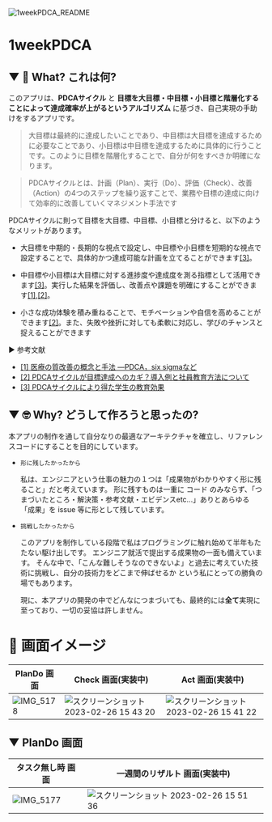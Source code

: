 ![1weekPDCA_README](https://user-images.githubusercontent.com/111550856/221393945-ee5fa6cd-49a5-4266-9a74-5842946ea1d3.png)



# 1weekPDCA
## ▼ 🤔 What? これは何?

このアプリは、**PDCAサイクル** と **目標を大目標・中目標・小目標と階層化することによって達成確率が上がるというアルゴリズム** に基づき、自己実現の手助けをするアプリです。

> 大目標は最終的に達成したいことであり、中目標は大目標を達成するために必要なことであり、小目標は中目標を達成するために具体的に行うことです。このように目標を階層化することで、自分が何をすべきか明確になります。

> PDCAサイクルとは、計画（Plan）、実行（Do）、評価（Check）、改善（Action）の4つのステップを繰り返すことで、業務や目標の達成に向けて効率的に改善していくマネジメント手法です


PDCAサイクルに則って目標を大目標、中目標、小目標と分けると、以下のようなメリットがあります。

- 大目標を中期的・長期的な視点で設定し、中目標や小目標を短期的な視点で設定することで、具体的かつ達成可能な計画を立てることができます[[3]](https://ic.repo.nii.ac.jp/?action=repository_action_common_download&item_id=351&item_no=1&attribute_id=22&file_no=1)。


- 中目標や小目標は大目標に対する進捗度や達成度を測る指標として活用できます[[3]](https://ic.repo.nii.ac.jp/?action=repository_action_common_download&item_id=351&item_no=1&attribute_id=22&file_no=1)。実行した結果を評価し、改善点や課題を明確にすることができます[[1]](https://www.jstage.jst.go.jp/article/naika/105/12/105_2353/_pdf),[[2]](https://www.niziiro.jp/article/260)。


- 小さな成功体験を積み重ねることで、モチベーションや自信を高めることができます[[2]](https://www.niziiro.jp/article/260)。また、失敗や挫折に対しても柔軟に対応し、学びのチャンスと捉えることができます

▶︎ 参考文献
- [[1] 医療の質改善の概念と手法 ―PDCA，six sigmaなど](https://www.jstage.jst.go.jp/article/naika/105/12/105_2353/_pdf)
- [[2] PDCAサイクルが目標達成へのカギ？導入例と社員教育方法について](https://www.niziiro.jp/article/260)
- [[3] PDCAサイクルにより得た学生の教育効果](https://ic.repo.nii.ac.jp/?action=repository_action_common_download&item_id=351&item_no=1&attribute_id=22&file_no=1)

## ▼ 🤓 Why? どうして作ろうと思ったの?

本アプリの制作を通して自分なりの最適なアーキテクチャを確立し、リファレンスコードにすることを目的にしています。

- `形に残したかったから`

   私は、エンジニアという仕事の魅力の１つは「成果物がわかりやすく形に残ること」だと考えています。 形に残すものは一重に コード のみならず、「つまづいたところ・解決策・参考文献・エビデンスetc...」ありとあらゆる「成果」を issue 等に形として残しています。
   
- `挑戦したかったから`

  このアプリを制作している段階で私はプログラミングに触れ始めて半年もたたない駆け出しです。 エンジニア就活で提出する成果物の一面も備えています。
  そんな中で、「こんな難しそうなのできないよ」と過去に考えていた技術に挑戦し、自分の技術力をどこまで伸ばせるか という私にとっての勝負の場でもあります。
  
  現に、本アプリの開発の中でどんなにつまづいても、最終的には**全て**実現に至っており、一切の妥協は許しません。

# 📱 画面イメージ

|PlanDo 画面|Check 画面(実装中)|Act 画面(実装中)|
|-----|-----|-----|
|![IMG_5178](https://user-images.githubusercontent.com/111550856/221396210-e6834cd6-29ff-4443-b6f1-7ea5f0082872.PNG)|![スクリーンショット 2023-02-26 15 43 20](https://user-images.githubusercontent.com/111550856/221396321-2743f6b1-6a63-40b9-9f08-5fa2dd908d6c.png)|![スクリーンショット 2023-02-26 15 41 22](https://user-images.githubusercontent.com/111550856/221396251-c049554b-eb0b-4702-85b2-a4ad95d23b48.png)|

## ▼ PlanDo 画面

|タスク無し時 画面|一週間のリザルト 画面(実装中)|
|-----|-----|
|![IMG_5177](https://user-images.githubusercontent.com/111550856/221396538-efce9047-0221-407e-a89d-9075eb84980b.PNG)|![スクリーンショット 2023-02-26 15 51 36](https://user-images.githubusercontent.com/111550856/221396584-c52446c2-995b-46be-ba0e-7aa82ca7f293.png)|



